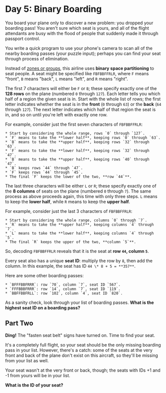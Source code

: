 # Day 5: Binary Boarding

You board your plane only to discover a new problem: you dropped your boarding pass! You aren't sure which seat is yours, and all of the flight attendants are busy with the flood of people that suddenly made it through passport control.

You write a quick program to use your phone's camera to scan all of the nearby boarding passes (your puzzle input); perhaps you can find your seat through process of elimination.

Instead of [zones or groups](https://www.youtube.com/watch?v=oAHbLRjF0vo), this airline uses **binary space partitioning** to seat people. A seat might be specified like `FBFBBFFRLR`, where `F` means "front", `B` means "back", `L` means "left", and `R` means "right".

The first 7 characters will either be `F` or `B`; these specify exactly one of the **128 rows** on the plane (numbered `0` through `127`). Each letter tells you which half of a region the given seat is in. Start with the whole list of rows; the first letter indicates whether the seat is in the **front** (`0` through `63`) or the **back** (`64` through `127`). The next letter indicates which half of that region the seat is in, and so on until you're left with exactly one row.

For example, consider just the first seven characters of `FBFBBFFRLR`:

    * Start by considering the whole range, rows `0` through `127`.
    * `F` means to take the **lower half**, keeping rows `0` through `63`.
    * `B` means to take the **upper half**, keeping rows `32` through `63`.
    * `F` means to take the **lower half**, keeping rows `32` through `47`.
    * `B` means to take the **upper half**, keeping rows `40` through `47`.
    * `B` keeps rows `44` through `47`.
    * `F` keeps rows `44` through `45`.
    * The final `F` keeps the lower of the two, **row `44`**.

The last three characters will be either `L` or `R`; these specify exactly one of the **8 columns** of seats on the plane (numbered `0` through `7`). The same process as above proceeds again, this time with only three steps. `L` means to keep the **lower half**, while `R` means to keep the **upper half**.

For example, consider just the last 3 characters of `FBFBBFFRLR`:

    * Start by considering the whole range, columns `0` through `7`.
    * `R` means to take the **upper half**, keeping columns `4` through `7`.
    * `L` means to take the **lower half**, keeping columns `4` through `5`.
    * The final `R` keeps the upper of the two, **column `5`**.

So, decoding `FBFBBFFRLR` reveals that it is the seat at **row `44`, column `5`**.

Every seat also has a unique **seat ID**: multiply the row by `8`, then add the column. In this example, the seat has ID `44 \* 8 + 5 = **357**`.

Here are some other boarding passes:

    * `BFFFBBFRRR`: row `70`, column `7`, seat ID `567`.
    * `FFFBBBFRRR`: row `14`, column `7`, seat ID `119`.
    * `BBFFBBFRLL`: row `102`, column `4`, seat ID `820`.

As a sanity check, look through your list of boarding passes. **What is the highest seat ID on a boarding pass?**

## Part Two

**Ding!** The "fasten seat belt" signs have turned on. Time to find your seat.

It's a completely full flight, so your seat should be the only missing boarding pass in your list. However, there's a catch: some of the seats at the very front and back of the plane don't exist on this aircraft, so they'll be missing from your list as well.

Your seat wasn't at the very front or back, though; the seats with IDs +1 and -1 from yours will be in your list.

**What is the ID of your seat?**
